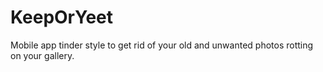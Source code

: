 # KeepOrYeet
Mobile app tinder style to get rid of your old and unwanted photos rotting on your gallery.
